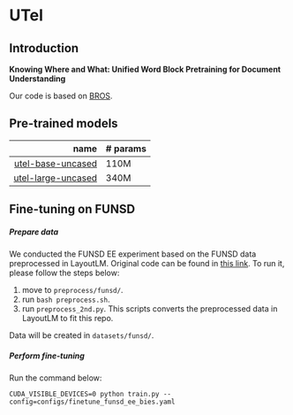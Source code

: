 # UTel

## Introduction

**Knowing Where and What: Unified Word Block Pretraining for Document Understanding**<br> 

Our code is based on [BROS](https://github.com/clovaai/bros).

## Pre-trained models

| name               | # params                                                    |
|---------:|-------------------------------------------------------------------------------------------------|
| [utel-base-uncased](https://drive.google.com/drive/folders/1gODxg4pkJJJgTt5RIHyfhZU2ofnPxDSa?usp=sharing)  |    110M | 
| [utel-large-uncased](https://drive.google.com/drive/folders/1U4Vmpdj0C1pTZO1SH8p8oyrT7aP376Eo?usp=sharing) |    340M | 

## Fine-tuning on FUNSD

##### Prepare data

We conducted the FUNSD EE experiment based on the FUNSD data preprocessed in LayoutLM.
Original code can be found in [this link](https://github.com/microsoft/unilm/tree/master/layoutlm/deprecated/examples/seq_labeling).
To run it, please follow the steps below:

1) move to `preprocess/funsd/`.
2) run `bash preprocess.sh`.
3) run `preprocess_2nd.py`. This scripts converts the preprocessed data in LayoutLM to fit this repo.
 
Data will be created in `datasets/funsd/`.

##### Perform fine-tuning

Run the command below:
```
CUDA_VISIBLE_DEVICES=0 python train.py --config=configs/finetune_funsd_ee_bies.yaml
```
